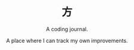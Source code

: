 <h1 style="text-align:center"> 方 </h1>   
<p style="text-align:center">A coding journal. </p>
<p style="text-align:center">A place where I can track my own improvements. </p>
